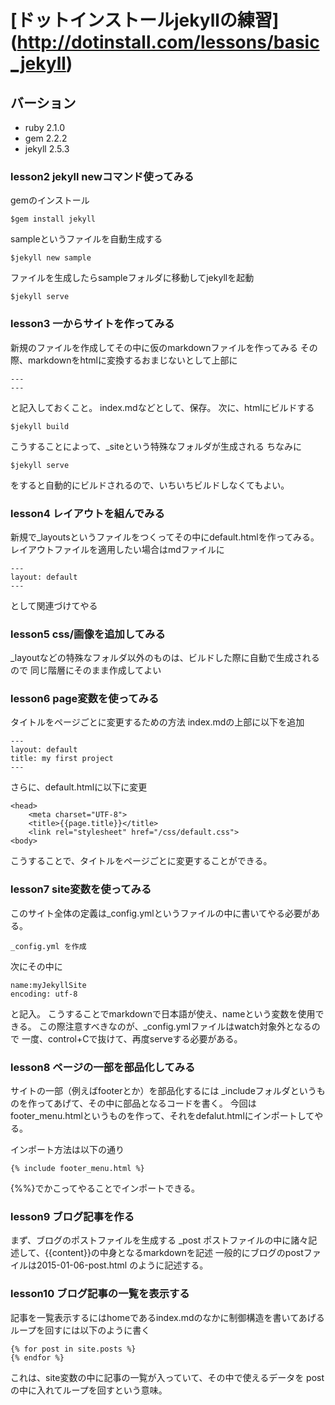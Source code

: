 # [ドットインストールjekyllの練習] (http://dotinstall.com/lessons/basic_jekyll)


## バーション
  - ruby 2.1.0
  - gem 2.2.2
  - jekyll 2.5.3

### lesson2  jekyll newコマンド使ってみる
gemのインストール
```
$gem install jekyll
```
sampleというファイルを自動生成する
```
$jekyll new sample	
```
ファイルを生成したらsampleフォルダに移動してjekyllを起動
```
$jekyll serve
```

### lesson3 一からサイトを作ってみる

新規のファイルを作成してその中に仮のmarkdownファイルを作ってみる
その際、markdownをhtmlに変換するおまじないとして上部に
```
---
---
```
と記入しておくこと。
index.mdなどとして、保存。
次に、htmlにビルドする
```
$jekyll build
```
こうすることによって、_siteという特殊なフォルダが生成される
ちなみに
```
$jekyll serve
```
をすると自動的にビルドされるので、いちいちビルドしなくてもよい。

### lesson4 レイアウトを組んでみる

新規で_layoutsというファイルをつくってその中にdefault.htmlを作ってみる。
レイアウトファイルを適用したい場合はmdファイルに
```
---
layout: default
---
```
として関連づけてやる	

### lesson5 css/画像を追加してみる

_layoutなどの特殊なフォルダ以外のものは、ビルドした際に自動で生成されるので
同じ階層にそのまま作成してよい

### lesson6 page変数を使ってみる

タイトルをページごとに変更するための方法
index.mdの上部に以下を追加
```
---
layout: default
title: my first project
---
```
さらに、default.htmlに以下に変更
```
<head>
	<meta charset="UTF-8">
	<title>{{page.title}}</title>
	<link rel="stylesheet" href="/css/default.css">
<body>
```
こうすることで、タイトルをページごとに変更することができる。

### lesson7 site変数を使ってみる

このサイト全体の定義は_config.ymlというファイルの中に書いてやる必要がある。
```
_config.yml を作成
```
次にその中に
```
name:myJekyllSite
encoding: utf-8
```
と記入。
こうすることでmarkdownで日本語が使え、nameという変数を使用できる。
この際注意すべきなのが、_config.ymlファイルはwatch対象外となるので
一度、control+Cで抜けて、再度serveする必要がある。

### lesson8 ページの一部を部品化してみる

サイトの一部（例えばfooterとか）を部品化するには
_includeフォルダというものを作ってあげて、その中に部品となるコードを書く。
今回はfooter_menu.htmlというものを作って、それをdefalut.htmlにインポートしてやる。

インポート方法は以下の通り
```
{% include footer_menu.html %}
```
{%%}でかこってやることでインポートできる。

### lesson9 ブログ記事を作る

まず、ブログのポストファイルを生成する
_post
ポストファイルの中に諸々記述して、{{content}}の中身となるmarkdownを記述
一般的にブログのpostファイルは2015-01-06-post.html
のように記述する。

### lesson10 ブログ記事の一覧を表示する

記事を一覧表示するにはhomeであるindex.mdのなかに制御構造を書いてあげる
ループを回すには以下のように書く
```
{% for post in site.posts %}
{% endfor %}
```
これは、site変数の中に記事の一覧が入っていて、その中で使えるデータを
postの中に入れてループを回すという意味。
